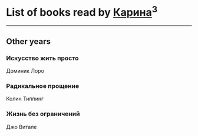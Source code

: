 # List of books read by [Карина](https://plus.google.com/u/0/113094351246440936608/)<sup>3</sup>
---

## Other years

### Искусство жить просто
Доминик Лоро


### Радикальное прощение
Колин Типпинг


### Жизнь без ограничений
Джо Витале



